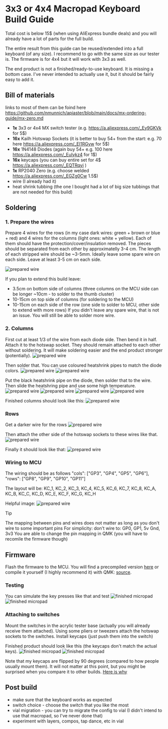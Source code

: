 
# 3x3 or 4x4 Macropad Keyboard Build Guide

Total cost is below 15$ (when using AliExpress bundle deals) and you will already have a lot of parts for the full build.

The entire result from this guide can be reused/extended into a full keyboard (of any size). I recommend to go with the same size as our tester is. The firmware is for 4x4 but it will work with 3x3 as well.

The end product is not a finished/ready-to-use keyboard. It is missing a bottom case. I've never intended to actually use it, but it should be fairly easy to add it. 

## Bill of materials
links to most of them can be foind here https://github.com/nmunnich/apiaster/blob/main/docs/mx-ordering-guide/mx-zero.md  
- **1x** 3x3 or 4x4 MX switch tester (e.g. https://a.aliexpress.com/_Ey9GKVk for 5$)
- **16x** Kailh Hotswap Sockets (it is better to buy 54+ from the start: e.g. 70 here https://a.aliexpress.com/_EI1RGyw for 5$)
- **16x** 1N4148 Diodes (again buy 54+ e.g. 100 here https://a.aliexpress.com/_EuIykz4 for 1$)
- **16x** keycaps (you can buy entire set for 4$ https://a.aliexpress.com/_EQTRqyi )
- **1x** RP2040 Zero (e.g. choose welded https://a.aliexpress.com/_EGZg0Cw 1.5$)
- wire (I already had it)
- heat shrink tubbing (the one I bought had a lot of big size tubbings that are not needed for this build)

## Soldering
### 1. Prepare the wires
Prepare 4 wires for the rows (in my case dark wires: green + brown or blue + red) and 4 wires for the columns (light ones: white + yellow). Each of them should have the protection/cover/insulation removed. The pieces should be separated from each other by approximatelly 3-4 cm. The length of each stripped wire should be ~3-5mm. Ideally leave some spare wire on each side. Leave at least 3-5 cm on each side.

![prepared wire](../img/1_10_wire.jpg)

If you plan to extend this build leave:
- 3.5cm on bottom side of columns (three columns on the MCU side can be longer ~10cm - to solder to the thumb cluster)
- 10-15cm on top side of columns (for soldering to the MCU)
- 10-15cm on each side of the row (one side to solder to MCU, other side to extend with more rows)
If you didn't leave any spare wire, that is not an issue. You will still be able to solder more wire.

### 2. Columns

First cut at least 1/3 of the wire from each diode side. Then bend it in half. Attach it to the hotswap socket. They should remain attached to each other without soldering. It will make soldering easier and the end product stronger (potentially).
![prepared wire](../img/1_19_columns.jpg)

Then solder that. You can use coloured heatshrink pipes to match the diode colors.
![prepared wire](../img/1_20_columns.jpg)
![prepared wire](../img/1_21_columns.jpg)

Put the black heatshrink pipe on the diode, then solder that to the wire. Then slide the heatshring pipe and use some high temperature.
![prepared wire](../img/1_22_columns.jpg)
![prepared wire](../img/1_23_columns.jpg)
![prepared wire](../img/1_24_columns.jpg)
![prepared wire](../img/1_25_columns.jpg)

Finished columns should look like this:
![prepared wire](../img/1_26_columns.jpg)

### Rows
Get a darker wire for the rows
![prepared wire](../img/1_30_rows.jpg)

Then attach the other side of the hotswap sockets to these wires like that.
![prepared wire](../img/1_29_rows.jpg)

Finally it should look like that:
![prepared wire](../img/1_31_rows.jpg)

### Wiring to MCU
The wiring should be as follows
"cols": ["GP3", "GP4", "GP5", "GP6"],
"rows": ["GP8", "GP9", "GP10", "GP11"]

The layout will be:
        KC_1, KC_2, KC_3, KC_4,
        KC_5, KC_6, KC_7, KC_8,
        KC_A, KC_B, KC_C, KC_D,
        KC_E, KC_F, KC_G, KC_H

Helpful image:
![prepared wire](../img/1_41_mcu.jpg)

> [!TIP]
> The mapping between pins and wires does not matter as long as you don't wire to some important pins
> For simplicity: don't wire to: GP0, GP1, 5v Gnd, 3v3
> You are able to change the pin mapping in QMK (you will have to recomile the firmware though)

## Firmware
Flash the firmware to the MCU. You will find a precompiled version [here](../../firmware/nibell_micropad4x4_default.uf2) or compile it yourself (I highly recommend it) with QMK: [source](../../firmware/macropad4x4).

### Testing
You can simulate the key presses like that and test
![finished micropad](../img/1_60_testing.jpg)
![finished micropad](../img/1_61_testing.jpg)

### Attaching to switches
Mount the switches in the acrylic tester base (actually you will already receive them attached). Using some pliers or tweezers attach the hotswap sockets to the switches. Install keycaps (just push them into the switch)

Finished product should look like this (the keycaps don't match the actual keys).
![finished micropad](../img/1_50_finished.jpg)
![finished micropad](../img/1_51_finished.jpg)

Note that my keycaps are flipped by 90 degrees (compared to how people usually mount them). It will not matter at this point, but you might be surprised when you compare it to other builds. [Here is why](../designDecisions/README.md)

## Post build
- make sure that the keyboard works as expected
- switch choice - choose the switch that you like the most
- vial migration - you can try to migrate the config to vial (I didn't intend to use that macropad, so I've never done that)
- experiment with layers, compos, tap dance, etc in vial
